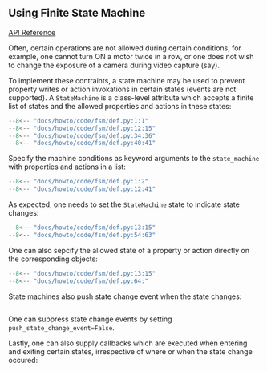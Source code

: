 Using Finite State Machine
--------------------------

[API Reference](../../api-reference/thing/state-machine.md)

Often, certain operations are not allowed during certain conditions, for example, 
one cannot turn ON a motor twice in a row, or one does not wish to change the 
exposure of a camera during video capture (say).

To implement these contraints, a state machine may be used to prevent property writes or 
action invokations in certain states (events are not supported). A `StateMachine` is a class-level 
attribute which accepts a finite list of states and the allowed properties and actions 
in these states:

```py title="Definition" linenums="1"
--8<-- "docs/howto/code/fsm/def.py:1:1"
--8<-- "docs/howto/code/fsm/def.py:12:15"
--8<-- "docs/howto/code/fsm/def.py:34:36"
--8<-- "docs/howto/code/fsm/def.py:40:41"
``` 
   
Specify the machine conditions as keyword arguments to the `state_machine` with properties and actions 
in a list:

```py title="Specify Properties and Actions" linenums="1"
--8<-- "docs/howto/code/fsm/def.py:1:2"
--8<-- "docs/howto/code/fsm/def.py:12:41"
```

As expected, one needs to set the `StateMachine` state to indicate state changes:

```py title="set_state()" linenums="1"
--8<-- "docs/howto/code/fsm/def.py:13:15"
--8<-- "docs/howto/code/fsm/def.py:54:63"
```

One can also sepcify the allowed state of a property or action directly
on the corresponding objects:

```py title="Specify State Alternate" linenums="1"
--8<-- "docs/howto/code/fsm/def.py:13:15"
--8<-- "docs/howto/code/fsm/def.py:64:"
```

State machines also push state change event when the state changes:

```py title="Definition" linenums="1"
```

One can suppress state change events by setting ``push_state_change_event=False``.

Lastly, one can also supply callbacks which are executed when entering and exiting certain states, 
irrespective of where or when the state change occured:

```py title="Definition" linenums="1"
```